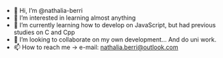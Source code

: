 - 👋 Hi, I’m @nathalia-berri
- 👀 I’m interested in learning almost anything 
- 🌱 I’m currently learning how to develop on JavaScript, but had previous studies on C and Cpp
- 💞️ I’m looking to collaborate on my own development... And do uni work.
- 📫 How to reach me -> e-mail: nathalia.berri@outlook.com

<!---
nathalia-berri/nathalia-berri is a ✨ special ✨ repository because its `README.md` (this file) appears on your GitHub profile.
You can click the Preview link to take a look at your changes.
--->

